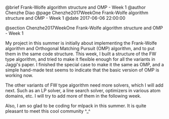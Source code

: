 @brief Frank-Wolfe algorithm structure and OMP - Week 1
@author Chenzhe Diao
@page Chenzhe2017WeekOne Frank-Wolfe algorithm structure and OMP - Week 1
@date 2017-06-06 22:00:00

@section Chenzhe2017WeekOne Frank-Wolfe algorithm structure and OMP - Week 1

My project in this summer is initially about implementing the Frank-Wolfe algorithm and Orthogonal Matching Pursuit (OMP) algorithm, and to put them in the same code structure. This week, I built a structure of the FW type algorithm, and tried to make it flexible enough for all the variants in Jaggi's paper. I finished the special case to make it the same as OMP, and a simple hand-made test seems to indicate that the basic version of OMP is working now.

The other variants of FW type algorithm need more solvers, which I will add next. Such as an LP solver, a line search solver, optimizers in various atom domains, etc. I will try to add more of them in the following week.

Also, I am so glad to be coding for mlpack in this summer. It is quite pleasant to meet this cool community ^_^